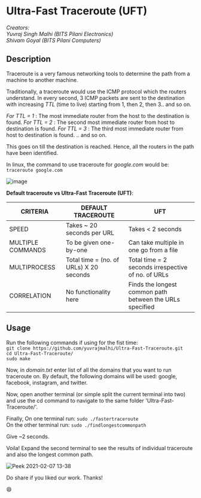 # Ultra-Fast Traceroute (UFT)
_Creators:_   
_Yuvraj Singh Malhi (BITS Pilani Electronics)_   
_Shivam Goyal       (BITS Pilani Computers)_   

## Description
Traceroute is a very famous networking tools to determine the path from a machine to another machine. 

Traditionally, a traceroute would use the ICMP protocol which the routers understand. In every second, 3 ICMP packets are sent to the destination with increasing _TTL_ (time to live) starting from 1, then 2, then 3.. and so on.

_For TTL = 1_ : The most immediate router from the host to the destination is found.
_For TTL = 2_ : The second most immediate router from host to destination is found. 
_For TTL = 3_ : The third most immediate router from host to destination is found. 
.. and so on.

This goes on till the destination is reached. Hence, all the routers in the path have been identified.

In linux,
the command to use traceroute for _google.com_  would be:   
``` traceroute google.com ```   


![image](https://user-images.githubusercontent.com/76866159/107151082-c5ccce80-6986-11eb-8345-66755612f33b.png)

**Default traceroute vs Ultra-Fast Traceroute (UFT)**:  

CRITERIA | DEFAULT TRACEROUTE | UFT
-------|-------| ------------
SPEED | Takes ~ 20 seconds per URL | Takes < 2 seconds
MULTIPLE COMMANDS | To be given one-by-one | Can take multiple in one go from a file
MULTIPROCESS | Total time = (no. of URLs) X 20 seconds | Total time = 2 seconds irrespective of no. of URLs
CORRELATION | No functionality here | Finds the longest common path between the URLs specified 

## Usage 
Run the following commands if using for the fist time:  
``` git clone https://github.com/yuvrajmalhi/Ultra-Fast-Traceroute.git ```  
``` cd Ultra-Fast-Traceroute/ ```  
``` sudo make ```  

Now, in _domain.txt_ enter list of all the domains that you want to run traceroute on.
By default, the following domains will be used: google, facebook, instagram, and twitter.

Now, open another terminal (or simple split the current terminal into two) and use the cd command to navigate to the same folder 'Ultra-Fast-Traceroute/'.

Finally, 
On one terminal run: ```sudo ./fastertraceroute ```   
On the other terminal run: ```sudo ./findlongestcommonpath```   

Give ~2 seconds.


Voila! Expand the second terminal to see the results of individual traceroute and also the longest common path.

![Peek 2021-02-07 13-38](https://user-images.githubusercontent.com/76866159/107151656-b733e680-6989-11eb-9e85-fe6f153fd57e.gif)

Do share if you liked our work. Thanks!

:smile:
